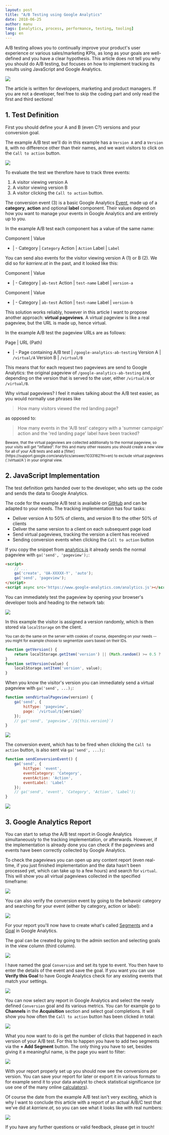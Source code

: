 ```yaml
---
layout: post
title: "A/B Testing using Google Analytics"
date: 2018-06-25
author: manu
tags: [analytics, process, performance, testing, tooling]
lang: en
---
```


A/B testing allows you to continually improve your product's user experience or various sales/marketing KPIs, as long as your goals are well-defined and you have a clear hypothesis. This article does not tell you why you should do A/B testing, but focuses on how to implement tracking its results using JavaScript and Google Analytics.

![](/assets/images/google-analytics-ab-testing/analytics-chart-data-cliché-stock-photo.jpg) 

The article is written for developers, marketing and product managers. If you are not a developer, feel free to skip the coding part and only read the first and third sections!

## 1. Test Definition

First you should define your A and B (even C?) versions and your conversion goal. 

The example A/B test we'll do in this example has a `Version A` and a `Version B`, with no difference other than their names, and we want visitors to click on the `Call to action` button. 

![](/assets/images/google-analytics-ab-testing/versions.png) 

To evaluate the test we therefore have to track three events:
1. A visitor viewing version A
2. A visitor viewing version B
3. A visitor clicking the `Call to action` button.

The conversion event (3) is a basic Google Analytics [Event](https://support.google.com/analytics/answer/1033068), made up of a __category__, __action__ and optional __label__ component. Their values depend on how you want to manage your events in Google Analytics and are entirely up to you. 

In the example A/B test each component has a value of the same name:

Component | Value
- | - 
Category | `Category`
Action | `Action`
Label | `Label` 

You can send also events for the visitor viewing version A (1) or B (2). We did so for _karriere.at_ in the past, and it looked like this:

Component | Value
- | - 
Category | `ab-test`
Action | `test-name`
Label | `version-a`

Component | Value
- | - 
Category | `ab-test`
Action | `test-name`
Label | `version-b`

This solution works reliably, however in this article I want to propose another approach: __virtual pageviews__. A virtual pageview is like a real pageview, but the URL is made up, hence virtual. 

In the example A/B test the pageview URLs are as follows:

Page | URL (Path)
- | - 
Page containing A/B test | `/google-analytics-ab-testing`
Version A | `/virtual/A`
Version B | `/virtual/B`

This means that for each request two pageviews are send to Google Analytics: the original pageview of `/google-analytics-ab-testing` and, depending on the version that is served to the user, either `/virtual/A` or `/virtual/B`. 

Why virtual pageviews? I feel it makes talking about the A/B test easier, as you would normally use phrases like 

> How many visitors viewed the red landing page?
 
as opposed to:
 
> How many events in the 'A/B test' category with a 'summer campaign' action and the 'red landing page' label have been tracked?

<small>
Beware, that the virtual pageviews are collected additionally to the normal pageview, so your visits will get "inflated". For this and many other reasons you should create a new view for all of your A/B tests and add a [filter](https://support.google.com/analytics/answer/1033162?hl=en) to exclude virtual pageviews (`/virtual/A`) in your original view.
</small> 

## 2. JavaScript Implementation

The test definition gets handed over to the developer, who sets up the code and sends the data to Google Analytics.

The code for the example A/B test is available on [GitHub](https://github.com/karriereat/google-analytics-ab-testing) and can be adapted to your needs. The tracking implementation has four tasks:

* Deliver version A to 50% of clients, and version B to the other 50% of clients
* Deliver the same version to a client on each subsequent page load
* Send virtual pageviews, tracking the version a client has received
* Sending conversion events when clicking the `Call to action` button

If you copy the snippet from [analytics.js](https://developers.google.com/analytics/devguides/collection/analyticsjs/) it already sends the normal pageview with `ga('send', 'pageview');`:

```html
<script>
    // ...
    ga('create', 'UA-XXXXX-Y', 'auto');
    ga('send', 'pageview');
</script>
<script async src='https://www.google-analytics.com/analytics.js'></script>
```

You can immediately test the pageview by opening your browser's developer tools and heading to the network tab:

![](/assets/images/google-analytics-ab-testing/network-tab-pageview-request.png)

In this example the visitor is assigned a version randomly, which is then stored via `localStorage` on the client. 

<small>
You can do the same on the server with cookies of course, depending on your needs -- you might for example choose to segmentize users based on their IDs.
</small>

```js
function getVersion() {
    return localStorage.getItem('version') || (Math.random() >= 0.5 ? 'A' : 'B');
}
function setVersion(value) {
    localStorage.setItem('version', value);
}
```

When you know the visitor's version you can immediately send a virtual pageview with `ga('send', ...);`:

```js
function sendVirtualPageview(version) {
    ga('send', {
        hitType: 'pageview',
        page: `/virtual/${version}`
    });
    // ga('send', 'pageview',`/${this.version}`)
}
```

![](/assets/images/google-analytics-ab-testing/network-tab-virtual-pageview-request.png) 

The conversion event, which has to be fired when clicking the `Call to action` button, is also sent via `ga('send', ...);`:

```js
function sendConversionEvent() {
    ga('send', {
        hitType: 'event',
        eventCategory: 'Category',
        eventAction: 'Action',
        eventLabel: 'Label'
    });
    // ga('send', 'event', 'Category', 'Action', 'Label');
}
```

![](/assets/images/google-analytics-ab-testing/network-tab-event-request.png) 

## 3. Google Analytics Report

You can start to setup the A/B test report in Google Analytics simultaneously to the tracking implementation, or afterwards. However, if the implementation is already done you can check if the pageviews and events have been correctly collected by Google Analytics.

To check the pageviews you can open up any content report (even real-time, if you just finished implementation and the data hasn't been processed yet, which can take up to a few hours) and search for `virtual`. This will show you all virtual pageviews collected in the specified timeframe:

![](/assets/images/google-analytics-ab-testing/report-virtual-pageviews.png) 

You can also verify the conversion event by going to the behavoir category and searching for your event (either by category, action or label):

![](/assets/images/google-analytics-ab-testing/report-events.png) 

For your report you'll now have to create what's called [Segments](https://support.google.com/analytics/answer/3123951) and a [Goal](https://support.google.com/analytics/answer/1012040?hl=en) in Google Analytics.

The goal can be created by going to the admin section and selecting goals in the view column (third column). 

![](/assets/images/google-analytics-ab-testing/goal-creation-step-1.png)

I have named the goal `Conversion` and set its type to event. You then have to enter the details of the event and save the goal. If you want you can use __Verify this Goal__ to have Google Analytics check for any existing events that match your settings. 

![](/assets/images/google-analytics-ab-testing/goal-creation-step-2.png)

You can now select any report in Google Analytics and select the newly defined `Conversion` goal and its various metrics. You can for example go to __Channels__ in the __Acquisition__ section and select goal completions. It will show you how often the `Call to action` button has been clicked in total:

![](/assets/images/google-analytics-ab-testing/goal-completions.png)

What you now want to do is get the number of clicks that happened in each version of your A/B test. For this to happen you have to add two segments via the __+ Add Segment__ button. The only thing you have to set, besides giving it a meaningful name, is the page you want to filter:

![](/assets/images/google-analytics-ab-testing/segment-creation.png)

With your report properly set up you should now see the conversions per version. You can save your report for later or export it in various formats to for example send it to your data analyst to check statistical significance (or use one of the many online [calculators](https://vwo.com/ab-split-test-significance-calculator/)).

Of course the date from the example A/B test isn't very exciting, which is why I want to conclude this article with a report of an actual A/B/C test that we've did at _karriere.at_, so you can see what it looks like with real numbers:

![](/assets/images/google-analytics-ab-testing/report.png)

If you have any further questions or valid feedback, please get in touch!
